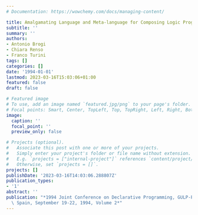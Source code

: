 ```yaml
---
# Documentation: https://wowchemy.com/docs/managing-content/

title: Amalgamating Language and Meta-language for Composing Logic Programs
subtitle: ''
summary: ''
authors:
- Antonio Brogi
- Chiara Renso
- Franco Turini
tags: []
categories: []
date: '1994-01-01'
lastmod: 2023-03-16T15:03:06+01:00
featured: false
draft: false

# Featured image
# To use, add an image named `featured.jpg/png` to your page's folder.
# Focal points: Smart, Center, TopLeft, Top, TopRight, Left, Right, BottomLeft, Bottom, BottomRight.
image:
  caption: ''
  focal_point: ''
  preview_only: false

# Projects (optional).
#   Associate this post with one or more of your projects.
#   Simply enter your project's folder or file name without extension.
#   E.g. `projects = ["internal-project"]` references `content/project/deep-learning/index.md`.
#   Otherwise, set `projects = []`.
projects: []
publishDate: '2023-03-16T14:03:06.288807Z'
publication_types:
- '1'
abstract: ''
publication: "*1994 Joint Conference on Declarative Programming, GULP-PRODE'94 Peñiscola,\
  \ Spain, September 19-22, 1994, Volume 2*"
---
```

